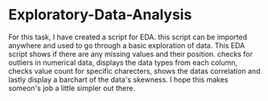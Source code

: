 # Exploratory-Data-Analysis
For this task, I have created a script for EDA. this script can be imported anywhere and used to go through a basic exploration of data. 
This EDA script shows if there are any missing values and their position. checks for outliers in numerical data, displays the data types from each column, checks value count for specific charecters, shows the datas correlation and lastly display a barchart of the data's skewness. I hope this makes someon's job a little simpler out there.
